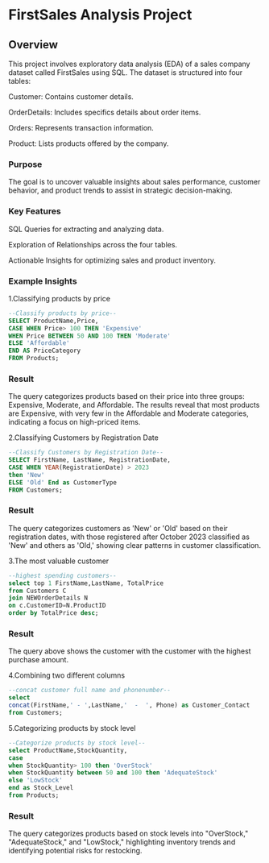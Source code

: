 # FirstSales Analysis Project
## Overview
This project involves exploratory data analysis (EDA) of a sales company dataset called FirstSales using SQL. The dataset is structured into four tables:

Customer: Contains customer details.

OrderDetails: Includes specifics details about order items.

Orders: Represents transaction information.

Product: Lists products offered by the company.

### Purpose
The goal is to uncover valuable insights about sales performance, customer behavior, and product trends to assist in strategic decision-making.

### Key Features
SQL Queries for extracting and analyzing data.

Exploration of Relationships across the four tables.

Actionable Insights for optimizing sales and product inventory.

### Example Insights

1.Classifying products by price

```sql
--Classify products by price--
SELECT ProductName,Price,
CASE WHEN Price> 100 THEN 'Expensive'
WHEN Price BETWEEN 50 AND 100 THEN 'Moderate'
ELSE 'Affordable'
END AS PriceCategory
FROM Products;
```
### Result
The query categorizes products based on their price into three groups: Expensive, Moderate, and Affordable. The results reveal that most products are Expensive, with very few in the Affordable and Moderate categories, indicating a focus on high-priced items.

2.Classifying Customers by Registration Date
```sql
--Classify Customers by Registration Date--
SELECT FirstName, LastName, RegistrationDate,
CASE WHEN YEAR(RegistrationDate) > 2023
then 'New'
ELSE 'Old' End as CustomerType
FROM Customers;
```
### Result
The query categorizes customers as 'New' or 'Old' based on their registration dates, with those registered after October 2023 classified as 'New' and others as 'Old,' showing clear patterns in customer classification.

3.The most valuable customer
```sql
--highest spending customers--     
select top 1 FirstName,LastName, TotalPrice
from Customers C
join NEWOrderDetails N
on c.CustomerID=N.ProductID
order by TotalPrice desc;
```
### Result
The query above shows the customer with the customer with the highest purchase amount.

4.Combining two different columns
```sql
--concat customer full name and phonenumber--
select
concat(FirstName,' - ',LastName,'  -  ', Phone) as Customer_Contact
from Customers;
```

5.Categorizing products by stock level
```sql
--Categorize products by stock level--
select ProductName,StockQuantity,
case 
when StockQuantity> 100 then 'OverStock'
when StockQuantity between 50 and 100 then 'AdequateStock'
else 'LowStock'
end as Stock_Level
from Products;
```
### Result
The query categorizes products based on stock levels into "OverStock," "AdequateStock," and "LowStock," highlighting inventory trends and identifying potential risks for restocking.
